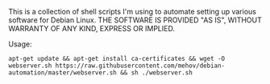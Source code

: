 This is a collection of shell scripts I'm using to automate setting up various software for Debian Linux. THE SOFTWARE IS PROVIDED "AS IS", WITHOUT WARRANTY OF ANY KIND, EXPRESS OR IMPLIED.

Usage:

    apt-get update && apt-get install ca-certificates && wget -O webserver.sh https://raw.githubusercontent.com/mehov/debian-automation/master/webserver.sh && sh ./webserver.sh
